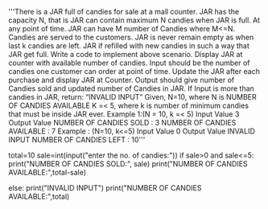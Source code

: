 '''There is a JAR full of candies for sale at a mall counter. JAR has the capacity N, that is JAR can contain maximum N candies when JAR is full. At any point of time. JAR can have M number of Candies where M<=N. Candies are served to the customers. JAR is never remain empty as when last k candies are left. JAR if refilled with new candies in such a way that JAR get full.
Write a code to implement above scenario. Display JAR at counter with available number of candies. Input should be the number of candies one customer can order at point of time. Update the JAR after each purchase and display JAR at Counter.
Output should give number of Candies sold and updated number of Candies in JAR.
If Input is more than candies in JAR, return: “INVALID INPUT”
Given,
N=10, where N is NUMBER OF CANDIES AVAILABLE
K =< 5, where k is number of minimum candies that must be inside JAR ever.
Example 1:(N = 10, k =< 5)
Input Value
3
Output Value
NUMBER OF CANDIES SOLD : 3
NUMBER OF CANDIES AVAILABLE : 7
Example : (N=10, k<=5)
Input Value
0
Output Value
INVALID INPUT
 NUMBER OF
CANDIES LEFT : 10'''



total=10
sale=int(input("enter the no. of candies:"))
if sale>0 and sale<=5:
    print("NUMBER OF CANDIES SOLD:", sale)
    print("NUMBER OF CANDIES AVAILABLE:",total-sale)
    
else:
    print("INVALID INPUT")
    print("NUMBER OF CANDIES AVAILABLE:",total)
